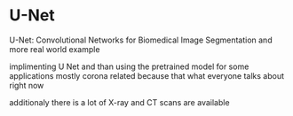 # U-Net
U-Net: Convolutional Networks for Biomedical Image Segmentation and more real world example 

implimenting U Net and than using the pretrained model for some applications 
mostly corona related because that what everyone talks about right now 

additionaly there is a lot of X-ray and CT scans are available 
